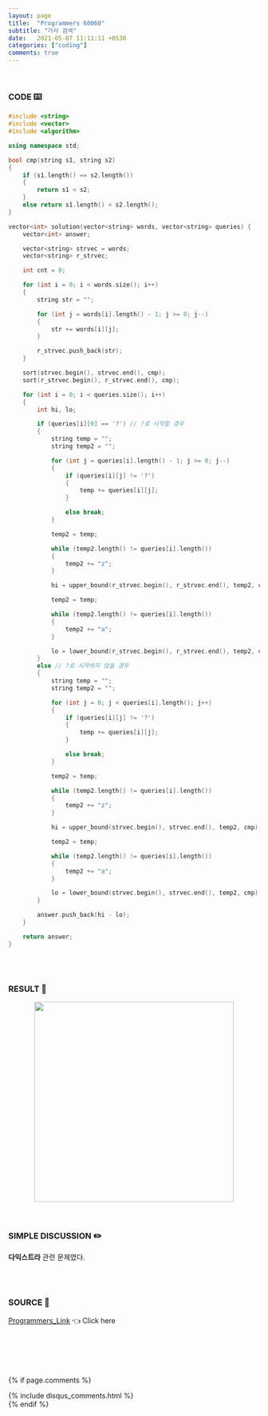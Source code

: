 ```yaml
---
layout: page
title:  "Programmers 60060"
subtitle: "가사 검색"
date:   2021-05-07 11:11:11 +0530
categories: ["coding"]
comments: true
---
```


<br>

### CODE ⌨️

```c++
#include <string>
#include <vector>
#include <algorithm>

using namespace std;

bool cmp(string s1, string s2)
{
    if (s1.length() == s2.length())
    {
        return s1 < s2;
    }
    else return s1.length() < s2.length();
}

vector<int> solution(vector<string> words, vector<string> queries) {
    vector<int> answer;

    vector<string> strvec = words;
    vector<string> r_strvec;

    int cnt = 0;

    for (int i = 0; i < words.size(); i++)
    {
        string str = "";

        for (int j = words[i].length() - 1; j >= 0; j--)
        {
            str += words[i][j];
        }

        r_strvec.push_back(str);
    }

    sort(strvec.begin(), strvec.end(), cmp);
    sort(r_strvec.begin(), r_strvec.end(), cmp);

    for (int i = 0; i < queries.size(); i++)
    {
        int hi, lo;

        if (queries[i][0] == '?') // ?로 시작할 경우
        {
            string temp = "";
            string temp2 = "";

            for (int j = queries[i].length() - 1; j >= 0; j--)
            {
                if (queries[i][j] != '?')
                {
                    temp += queries[i][j];
                }

                else break;
            }

            temp2 = temp;

            while (temp2.length() != queries[i].length())
            {
                temp2 += "z";
            }

            hi = upper_bound(r_strvec.begin(), r_strvec.end(), temp2, cmp) - r_strvec.begin();

            temp2 = temp;

            while (temp2.length() != queries[i].length())
            {
                temp2 += "a";
            }

            lo = lower_bound(r_strvec.begin(), r_strvec.end(), temp2, cmp) - r_strvec.begin();
        }
        else // ?로 시작하지 않을 경우
        {
            string temp = "";
            string temp2 = "";

            for (int j = 0; j < queries[i].length(); j++)
            {
                if (queries[i][j] != '?')
                {
                    temp += queries[i][j];
                }

                else break;
            }

            temp2 = temp;

            while (temp2.length() != queries[i].length())
            {
                temp2 += "z";
            }

            hi = upper_bound(strvec.begin(), strvec.end(), temp2, cmp) - strvec.begin();

            temp2 = temp;

            while (temp2.length() != queries[i].length())
            {
                temp2 += "a";
            }

            lo = lower_bound(strvec.begin(), strvec.end(), temp2, cmp) - strvec.begin();
        }

        answer.push_back(hi - lo);
    }

    return answer;
}
```  

<br>
<br>

### RESULT 💛

<img src="{{ '/assets/programmers/p60060r.jpg' }}" style="width: 400px; height: auto; margin-left: auto; margin-right: auto; display: block;">  

<br>
<br>

### SIMPLE DISCUSSION ✏️

**다익스트라** 관련 문제였다.  

<br>
<br>

### SOURCE 💎

[Programmers_Link][link] 👈 Click here  

<br>
<br>
<br>
<br>

{% if page.comments %}
<div id="post-disqus" class="container">
{% include disqus_comments.html %}
</div>
{% endif %}

[link]: https://programmers.co.kr/learn/courses/30/lessons/60060